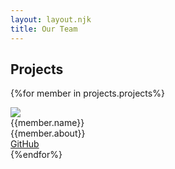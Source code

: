 ```yaml
---
layout: layout.njk
title: Our Team
---
```

## Projects
{%for member in projects.projects%}
<div class="card">
<div class="card-image float-left">
        <img src="{{ member.photo | url }}" class="img-w-responsive">
</div>
<div class="card-content">
    <div class="card-header">
    <div class="card-title h3">{{member.name}}</div>
    </div>
    <div class="card-body">
        {{member.about}}
    </div>
    <div class="card-footer">
    <a href="{{member.github}}" class="btn btn-primary">GitHub</a>
    </div>
</div>
</div>
{%endfor%}

